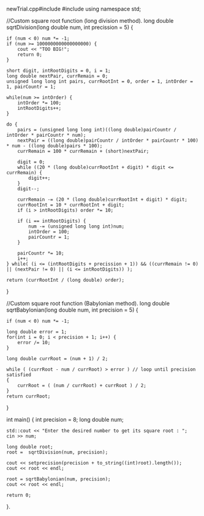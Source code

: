 newTrial.cpp#include <iostream>
#include <iomanip>
using namespace std;

//Custom square root function (long division method).
long double sqrtDivision(long double num, int precission = 5) {

    if (num < 0) num *= -1;
    if (num >= 1000000000000000000) {
        cout << "TOO BIG!";
        return 0;
    }

    short digit, intRootDigits = 0, i = 1;
    long double nextPair, currRemain = 0;
    unsigned long long int pairs, currRootInt = 0, order = 1, intOrder = 1, pairCountr = 1;

    while(num >= intOrder) {
        intOrder *= 100;
        intRootDigits++;
    }

    do {    
        pairs = (unsigned long long int)((long double)pairCountr / intOrder * pairCountr * num);
        nextPair = ((long double)pairCountr / intOrder * pairCountr * 100) * num - ((long double)pairs * 100);
        currRemain = 100 * currRemain + (short)nextPair;

        digit = 0;
        while ((20 * (long double)currRootInt + digit) * digit <= currRemain) {
            digit++;
        }
        digit--;

        currRemain -= (20 * (long double)currRootInt + digit) * digit;
        currRootInt = 10 * currRootInt + digit;
        if (i > intRootDigits) order *= 10;
        
        if (i == intRootDigits) {
            num -= (unsigned long long int)num;
            intOrder = 100;
            pairCountr = 1;
        }

        pairCountr *= 10;
        i++;
    } while( (i <= (intRootDigits + precission + 1)) && ((currRemain != 0) || (nextPair != 0) || (i <= intRootDigits)) );

    return (currRootInt / (long double) order);
}
    

//Custom square root function (Babylonian method).
long double sqrtBabylonian(long double num, int precision = 5) {

    if (num < 0) num *= -1;

    long double error = 1;
    for(int i = 0; i < precision + 1; i++) {
        error /= 10;
    }
    
    long double currRoot = (num + 1) / 2;

    while ( (currRoot - num / currRoot) > error ) // loop until precision satisfied 
    {
        currRoot = ( (num / currRoot) + currRoot ) / 2;
    }
    return currRoot;
}

int main() {
    int precision = 8;
    long double num;
    
    std::cout << "Enter the desired number to get its square root : ";
    cin >> num;

    long double root;    
    root =  sqrtDivision(num, precision);

    cout << setprecision(precision + to_string((int)root).length());
    cout << root << endl;

    root = sqrtBabylonian(num, precision);
    cout << root << endl;

    return 0;
}.
